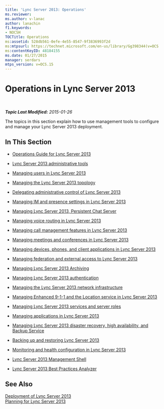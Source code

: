 ```yaml
---
title: 'Lync Server 2013: Operations'
ms.reviewer: 
ms.author: v-lanac
author: lanachin
f1.keywords:
- NOCSH
TOCTitle: Operations
ms:assetid: 528db561-0efe-4e55-8547-9f3836993f2d
ms:mtpsurl: https://technet.microsoft.com/en-us/library/Gg398344(v=OCS.15)
ms:contentKeyID: 48184155
ms.date: 01/27/2015
manager: serdars
mtps_version: v=OCS.15
---
```


# Operations in Lync Server 2013

<div data-xmlns="http://www.w3.org/1999/xhtml">

<div class="topic" data-xmlns="http://www.w3.org/1999/xhtml" data-msxsl="urn:schemas-microsoft-com:xslt" data-cs="https://msdn.microsoft.com/">

<div data-asp="https://msdn2.microsoft.com/asp">



</div>

<div id="mainSection">

<div id="mainBody">

<span> </span>

_**Topic Last Modified:** 2015-01-26_

The topics in this section explain how to use management tools to configure and manage your Lync Server 2013 deployment.

<div>

## In This Section

  - [Operations Guide for Lync Server 2013](lync-server-2013-operations-guide.md)

  - [Lync Server 2013 administrative tools](lync-server-2013-lync-server-administrative-tools.md)

  - [Managing users in Lync Server 2013](lync-server-2013-managing-users-in-lync-server.md)

  - [Managing the Lync Server 2013 topology](lync-server-2013-managing-the-lync-server-topology.md)

  - [Delegating administrative control of Lync Server 2013](lync-server-2013-delegating-administrative-control-of-lync-server.md)

  - [Managing IM and presence settings in Lync Server 2013](lync-server-2013-managing-im-and-presence-settings.md)

  - [Managing Lync Server 2013, Persistent Chat Server](managing-lync-server-2013-persistent-chat-server.md)

  - [Managing voice routing in Lync Server 2013](lync-server-2013-managing-voice-routing.md)

  - [Managing call management features in Lync Server 2013](lync-server-2013-managing-call-management-features.md)

  - [Managing meetings and conferences in Lync Server 2013](lync-server-2013-managing-meetings-and-conferences.md)

  - [Managing devices, phones, and client applications in Lync Server 2013](lync-server-2013-managing-devices-phones-and-client-applications.md)

  - [Managing federation and external access to Lync Server 2013](lync-server-2013-managing-federation-and-external-access-to-lync-server-2013.md)

  - [Managing Lync Server 2013 Archiving](lync-server-2013-managing-archiving.md)

  - [Managing Lync Server 2013 authentication](lync-server-2013-managing-lync-server-authentication.md)

  - [Managing the Lync Server 2013 network infrastructure](lync-server-2013-managing-the-lync-server-2013-network-infrastructure.md)

  - [Managing Enhanced 9-1-1 and the Location service in Lync Server 2013](lync-server-2013-managing-enhanced-9-1-1-and-the-location-service.md)

  - [Managing Lync Server 2013 services and server roles](lync-server-2013-managing-lync-server-services-and-server-roles.md)

  - [Managing applications in Lync Server 2013](lync-server-2013-managing-applications.md)

  - [Managing Lync Server 2013 disaster recovery, high availability, and Backup Service](lync-server-2013-managing-lync-server-disaster-recovery-high-availability-and-backup-service.md)

  - [Backing up and restoring Lync Server 2013](lync-server-2013-backing-up-and-restoring-lync-server.md)

  - [Monitoring and health configuration in Lync Server 2013](lync-server-2013-monitoring-and-health-configuration.md)

  - [Lync Server 2013 Management Shell](lync-server-2013-lync-server-management-shell.md)

  - [Lync Server 2013 Best Practices Analyzer](lync-server-2013-lync-server-best-practices-analyzer.md)

</div>

<div>

## See Also


[Deployment of Lync Server 2013](lync-server-2013-deployment.md)  
[Planning for Lync Server 2013](lync-server-2013-planning.md)  
  

</div>

</div>

<span> </span>

</div>

</div>

</div>

